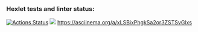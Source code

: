 ### Hexlet tests and linter status:
[![Actions Status](https://github.com/seregasohigh/python-project-49/workflows/hexlet-check/badge.svg)](https://github.com/seregasohigh/python-project-49/actions)
<a href="https://codeclimate.com/github/seregasohigh/python-project-49/maintainability"><img src="https://api.codeclimate.com/v1/badges/b067ed48db53282d0b36/maintainability" /></a>
https://asciinema.org/a/xLSBixPhgkSa2or3ZSTSvGlxs